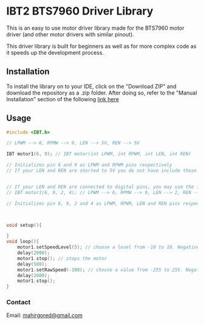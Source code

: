# IBT2 BTS7960 Driver Library

This is an easy to use motor driver library made for the BTS7960 motor driver (and other motor drivers with similar pinout). 

This driver library is built for beginners as well as for more complex code as it speeds up the development process. 

## Installation

To install the library on to your IDE, click on the "Download ZIP" and download the repository as a .zip folder. After doing so, refer to the "Manual Installation" section of the following [link here](https://docs.arduino.cc/software/ide-v1/tutorials/installing-libraries)

## Usage

```c
#include <IBT.h>

// LPWM --> 6, RPMW --> 9, LEN --> 5V, REN --> 5V

IBT motor1(6, 9); // IBT motor(int LPWM, int RPWM, int LEN, int REN)

// Initializes pin 6 and 9 as LPWM and RPWM pins respectively
// If your LEN and REN are shorted to 5V you do not have include those such as the above


// If your LEN and REN are connected to digital pins, you may use the following:
// IBT motor1(6, 9, 2, 4); // LPWM --> 6, RPMW --> 9, LEN --> 2, REN --> 4

// Initializes pin 6, 9, 2 and 4 as LPWM, RPWM, LEN and REN pins respectively



void setup(){

}
void loop(){
    motor1.setSpeedLevel(5); // choose a level from -10 to 10. Negative levels will cause the motor to rotate in the opposite direction
    delay(2000);
    motor1.stop(); // stops the motor
    delay(500);
    motor1.setRawSpeed(-100); // choose a value from -255 to 255. Negative levels will cause the motor to rotate in the opposite direction
    delay(2000);
    motor1.stop();
}
```

### Contact

Email: mahirgored@gmail.com
